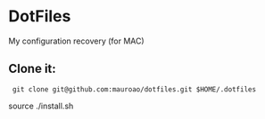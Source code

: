 # DotFiles

My configuration recovery (for MAC)

## Clone it:

```
 git clone git@github.com:mauroao/dotfiles.git $HOME/.dotfiles
```

source ./install.sh
